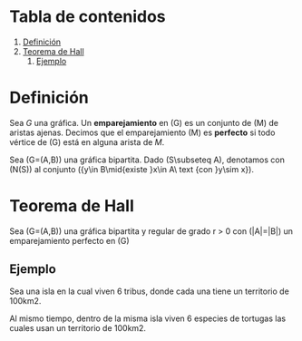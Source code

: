 <script type="text/x-mathjax-config">
  MathJax.Hub.Config({
    tex2jax: {inlineMath: [["$","$"],["\\(","\\)"]]}
  });
</script>
<script src="https://polyfill.io/v3/polyfill.min.js?features=es6"></script>
<script id="MathJax-script" async src="https://cdn.jsdelivr.net/npm/mathjax@3/es5/tex-mml-chtml.js"></script>

# Tabla de contenidos

1.  [Definición](#org5241fc0)
2.  [Teorema de Hall](#orgffd5d7e)
    1.  [Ejemplo](#orgbc3898c)



<a id="org5241fc0"></a>

# Definición

Sea $G$ una gráfica. Un **emparejamiento** en \(G\) es un conjunto de
\(M\) de aristas ajenas. Decimos que el emparejamiento \(M\) es
**perfecto** si todo vértice de \(G\) está en alguna arista de $M$.

Sea \(G=(A,B)\) una gráfica bipartita. Dado \(S\subseteq A\),
denotamos con \(N(S)\) al conjunto \(\{y\in B\mid{existe }x\in A\ text
{con }y\sim x\}\).


<a id="orgffd5d7e"></a>

# Teorema de Hall

Sea \(G=(A,B)\) una gráfica bipartita y regular de grado r > 0 con
\(|A|=|B|\) un emparejamiento perfecto en \(G\)


<a id="orgbc3898c"></a>

## Ejemplo

Sea una isla en la cual viven 6 tribus, donde cada una tiene un
territorio de 100km2.

Al mismo tiempo, dentro de la misma isla viven 6 especies de tortugas
las cuales usan un territorio de 100km2.

